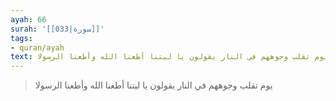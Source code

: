 ```yaml
---
ayah: 66
surah: '[[033|سورة]]'
tags:
- quran/ayah
text: يوم تقلب وجوههم في النار يقولون يا ليتنا أطعنا الله وأطعنا الرسولا
---
```

> يوم تقلب وجوههم في النار يقولون يا ليتنا أطعنا الله وأطعنا الرسولا
